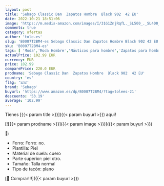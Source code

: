 ```yaml
---
layout: post
title: 'Sebago Classic Dan  Zapatos Hombre  Black 902  42 EU'
date: 2022-10-21 18:51:06
image: 'https://m.media-amazon.com/images/I/31G1ZnjRqfL._SL500_._SL400_.jpg'
comments: true
category: ofertas
author: 'tole.es'
slug: 'B0007T2BM4-es Sebago Classic Dan Zapatos Hombre Black 902 42 EU'
sku: 'B0007T2BM4-es'
tags: [ 'Moda','Moda Hombre','Náuticos para hombre','Zapatos para hombre','sebago','zapatos','🇪🇸', ]
actualPrice: 102.99 EUR
currency: EUR
price: 102.99
comparePrice: 220.0 EUR
prodname: 'Sebago Classic Dan  Zapatos Hombre  Black 902  42 EU'
country: 'es'
flag: '🇪🇸'
brand: 'Sebago'
buyurl: 'https://www.amazon.es/dp/B0007T2BM4/?tag=tolees-21'
descuento: '53.19'
average: '102.99'
---
```


Tienes [{{< param title >}}]({{< param buyurl >}}) aqui!

[![{{< param prodname >}}]({{< param image >}})]({{< param buyurl >}})

🔎:

- Forro: Forro: no.
- Plantilla: Piel
- Material de suela: cuero
- Parte superior: piel otro.
- Tamaño: Talla normal
- Tipo de tacón: plano

[🛒 Comprar!!!]({{< param buyurl >}})
